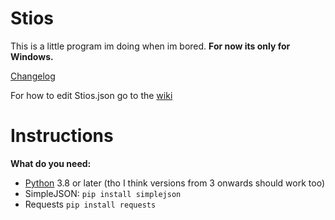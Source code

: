 # Stios
This is a little program im doing when im bored.
**For now its only for Windows.**

[Changelog](https://github.com/Tresquel/Stios/blob/master/Changelog.md)

For how to edit Stios.json go to the [wiki](https://github.com/Tresquel/Stios/wiki)
# Instructions
**What do you need:**
  - [Python](https://www.python.org/) 3.8 or later (tho I think versions from 3 onwards should work too)
  - SimpleJSON: ```pip install simplejson```
  - Requests ```pip install requests```
